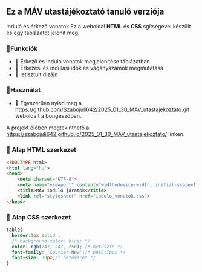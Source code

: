 ## Ez a MÁV utastájékoztató tanuló verziója

Induló és érkező vonatok
Ez a weboldal **HTML** és **CSS** sgítségével készült és egy táblázatot jelenít meg.

### 🔹Funkciók
- 🔺 Érkező és induló vonatok megjelenítése táblázatban
- 🔺 Érkezési és indulási idők és vágányszámok megmutatása
- 🔺 letisztult dizájn

### 🔹Használat
- 🔺 Egyszerűen nyisd meg a https://github.com/Szabojuli642/2025_01_30_MAV_utastajekoztato.git weboldalt a böngészőben.

A projekt élőben megtekinthető a https://szabojuli642.github.io/2025_01_30_MAV_utastajekoztato/ linken.

### 🔹 Alap HTML szerkezet
```html
<!DOCTYPE html>
<html lang="hu">
<head>
    <meta charset="UTF-8">
    <meta name="viewport" content="width=device-width, initial-scale=1.0">
    <title>MÁV induló járatok</title>
    <link rel="stylesheet" href="indulo_vonatok.css">
</head>
```

### 🔹 Alap CSS szerkezet
```css
table{
  border:1px solid ;
  /* background-color: blue; */
  color: rgb(247, 247, 250); /* betűszín */
  font-family: 'Courier New';/* betűtípus */
  font-size: 30px;/* betűméret */
}
```